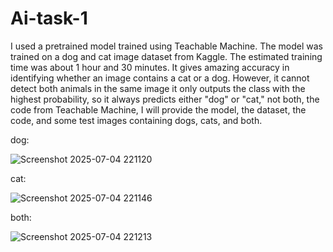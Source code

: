 # Ai-task-1
I used a pretrained model trained using Teachable Machine. The model was trained on a dog and cat image dataset from Kaggle. The estimated training time was about 1 hour and 30 minutes. It gives amazing accuracy in identifying whether an image contains a cat or a dog. However, it cannot detect both animals in the same image it only outputs the class with the highest probability, so it always predicts either "dog" or "cat," not both, the code from Teachable Machine, I will provide the model, the dataset, the code, and some test images containing dogs, cats, and both.



dog:

![Screenshot 2025-07-04 221120](https://github.com/user-attachments/assets/43f366eb-d550-4607-a9ac-a0f5ecfe7aa1)


cat:

![Screenshot 2025-07-04 221146](https://github.com/user-attachments/assets/b161871f-db7a-454d-8d76-243662005ed7)


both:

![Screenshot 2025-07-04 221213](https://github.com/user-attachments/assets/9ecdfd30-9427-4971-ae99-2fefc6f37769)
